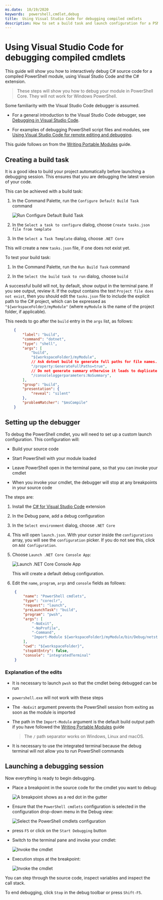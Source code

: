 ```yaml
---
ms.date:  10/19/2020
keywords:  powershell,cmdlet,debug
title:  Using Visual Studio Code for debugging compiled cmdlets
description: How to set a build task and launch configuration for a PSModule project in .NET Core
---
```

# Using Visual Studio Code for debugging compiled cmdlets

This guide will show you how to interactively debug C# source code for a compiled PowerShell module,
using Visual Studio Code and the C# extension.

> These steps will show you how to debug your module in PowerShell Core. They will not work for
Windows PowerShell.

Some familiarity with the Visual Studio Code debugger is assumed.

- For a general introduction to the Visual Studio Code debugger, see [Debugging in Visual Studio Code][].

- For examples of debugging PowerShell script files and modules, see [Using Visual Studio Code for remote editing and debugging][].

This guide follows on from the [Writing Portable Modules][] guide.

## Creating a build task

It is a good idea to build your project automatically before launching a debugging session. This
ensures that you are debugging the latest version of your code.

This can be achieved with a build task:

1. In the Command Palette, run the `Configure Default Build Task` command

   ![Run Configure Default Build Task](media/Using-VSCode-for-Debugging-Compiled-Cmdlets/configure-default-build-task.png)

2. In the `Select a task to configure` dialog, choose `Create tasks.json file from template`

3. In the `Select a Task Template` dialog, choose `.NET Core`

This will create a new `tasks.json` file, if one does not exist yet.

To test your build task:

1. In the Command Palette, run the `Run Build Task` command

2. In the `Select the build task to run` dialog, choose `build`

A successful build will not, by default, show output in the terminal pane. If you see output, review
it. If the output contains the text `Project file does not exist`, then you should edit the
`tasks.json` file to include the explicit path to the C# project, which can be expressed as
`"${workspaceFolder}/myModule"` (where `myModule` is the name of the project folder, if applicable).

This needs to go after the `build` entry in the `args` list, as follows:

```json
    {
        "label": "build",
        "command": "dotnet",
        "type": "shell",
        "args": [
            "build",
            "${workspaceFolder}/myModule",
            // Ask dotnet build to generate full paths for file names.
            "/property:GenerateFullPaths=true",
            // Do not generate summary otherwise it leads to duplicate errors in Problems panel
            "/consoleloggerparameters:NoSummary",
        ],
        "group": "build",
        "presentation": {
            "reveal": "silent"
        },
        "problemMatcher": "$msCompile"
    }
```

## Setting up the debugger

To debug the PowerShell cmdlet, you will need to set up a custom launch configuration. This
configuration will:

- Build your source code

- Start PowerShell with your module loaded

- Leave PowerShell open in the terminal pane, so that you can invoke your cmdlet

- When you invoke your cmdlet, the debugger will stop at any breakpoints in your source code

The steps are:

1. Install the [C# for Visual Studio Code][] extension

2. In the Debug pane, add a debug configuration

3. In the `Select environment` dialog, choose `.NET Core`

4. This will open `launch.json`. With your cursor inside the `configurations` array, you will see the
`configuration` picker. If you do not see this, click on `Add Configuration`.

5. Choose `Launch .NET Core Console App`:

   ![Launch .NET Core Console App](media/Using-VSCode-for-Debugging-Compiled-Cmdlets/add-configuration-dialog.png)

   This will create a default debug configuration.

6. Edit the `name`, `program`, `args` and `console` fields as follows:

   ```json
    {
        "name": "PowerShell cmdlets",
        "type": "coreclr",
        "request": "launch",
        "preLaunchTask": "build",
        "program": "pwsh",
        "args": [
            "-NoExit",
            "-NoProfile",
            "-Command",
            "Import-Module ${workspaceFolder}/myModule/bin/Debug/netstandard2.0/myModule.dll",
        ],
        "cwd": "${workspaceFolder}",
        "stopAtEntry": false,
        "console": "integratedTerminal"
    }
   ```

### Explanation of the edits

- It is necessary to launch `pwsh` so that the cmdlet being debugged can be run

- `powershell.exe` will not work with these steps

- The `-NoExit` argument prevents the PowerShell session from exiting as soon as the module is
imported

- The path in the `Import-Module` argument is the default build output path if you have followed the
[Writing Portable Modules][] guide

  > The `/` path separator works on Windows, Linux and macOS.

- It is necessary to use the integrated terminal because the debug terminal will not allow you to
run PowerShell commands

## Launching a debugging session

Now everything is ready to begin debugging.

- Place a breakpoint in the source code for the cmdlet you want to debug:

  ![A breakpoint shows as a red dot in the gutter](media/Using-VSCode-for-Debugging-Compiled-Cmdlets/set-breakpoint.png)

- Ensure that the `PowerShell cmdlets` configuration is selected in the configuration drop-down menu
in the Debug view:

  ![Select the PowerShell cmdlets configuration](media/Using-VSCode-for-Debugging-Compiled-Cmdlets/select-launch-configuration.png)

- press `F5` or click on the `Start Debugging` button

- Switch to the terminal pane and invoke your cmdlet:

  ![Invoke the cmdlet](media/Using-VSCode-for-Debugging-Compiled-Cmdlets/invoke-the-cmdlet.png)

- Execution stops at the breakpoint:

  ![Invoke the cmdlet](media/Using-VSCode-for-Debugging-Compiled-Cmdlets/stopped-at-breakpoint.png)

You can step through the source code, inspect variables and inspect the call stack.

To end debugging, click `Stop` in the debug toolbar or press `Shift-F5`.

<!-- reference links -->
[Debugging in Visual Studio Code]: https://code.visualstudio.com/docs/editor/debugging
[Using Visual Studio Code for remote editing and debugging]: Using-VSCode-for-Remote-Editing-and-Debugging
[Writing Portable Modules]: /powershell/scripting/dev-cross-plat/writing-portable-modules
[C# for Visual Studio Code]: https://marketplace.visualstudio.com/items?itemName=ms-dotnettools.csharp
